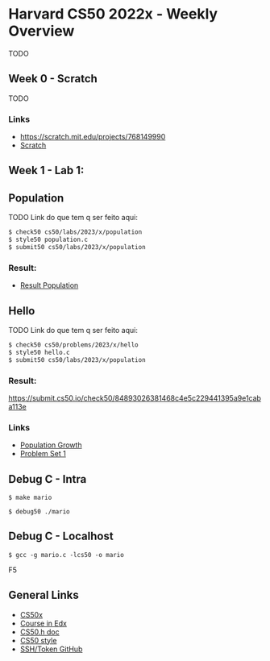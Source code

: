 # Harvard CS50 2022x - Weekly Overview
TODO

## Week 0 - Scratch
TODO


### Links
* <a href="https://cs50.harvard.edu/x/2023/psets/0/scratch/">https://scratch.mit.edu/projects/768149990</a>
* <a href="https://cs50.harvard.edu/x/2023/psets/0/scratch/">Scratch</a>

## Week 1 - Lab 1:
## Population
TODO Link do que tem q ser feito aqui:

```Bash
$ check50 cs50/labs/2023/x/population
$ style50 population.c
$ submit50 cs50/labs/2023/x/population
```
### Result:
* <a href="https://submit.cs50.io/check50/9d35478136daaf81cda8d60bbb457eb901fbd249">Result Population</a>

## Hello
TODO Link do que tem q ser feito aqui:

```Bash
$ check50 cs50/problems/2023/x/hello
$ style50 hello.c
$ submit50 cs50/labs/2023/x/population
```
### Result:
https://submit.cs50.io/check50/84893026381468c4e5c229441395a9e1caba113e





### Links
* <a href="https://cs50.harvard.edu/x/2023/labs/1/">Population Growth</a>
* <a href="https://cs50.harvard.edu/x/2023/psets/1/">Problem Set 1</a>


## Debug C - Intra
`$ make mario`

`$ debug50 ./mario`

## Debug C - Localhost
`$ gcc -g mario.c -lcs50 -o mario`

F5


## General Links
* <a href="https://cs50.harvard.edu/x/2023/faqs/">CS50x</a>
* <a href="https://learning.edx.org/course/course-v1:HarvardX+CS50+X/home">Course in Edx</a>
* <a href="https://cs50.readthedocs.io/libraries/cs50/c/">CS50.h doc</a>
* <a href="https://cs50.readthedocs.io/style50/">CS50 style</a>
* <a href="https://cs50.readthedocs.io/github/">SSH/Token GitHub</a>
